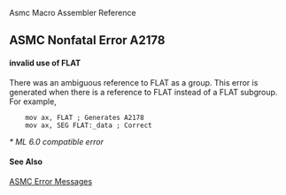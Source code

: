 Asmc Macro Assembler Reference

## ASMC Nonfatal Error A2178

#### invalid use of FLAT

There was an ambiguous reference to FLAT as a group. This error is generated when there is a reference to FLAT instead of a FLAT subgroup. For example,
```
    mov ax, FLAT ; Generates A2178
    mov ax, SEG FLAT:_data ; Correct
```
_* ML 6.0 compatible error_

#### See Also

[ASMC Error Messages](readme.md)